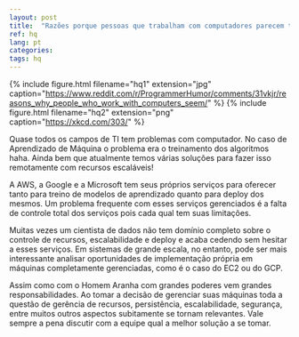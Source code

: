 ```yaml
---
layout: post
title:  "Razões porque pessoas que trabalham com computadores parecem ter muito tempo livre"
ref: hq
lang: pt
categories: 
tags: hq
---
```

{% include figure.html filename="hq1" extension="jpg" caption="https://www.reddit.com/r/ProgrammerHumor/comments/31vkjr/reasons_why_people_who_work_with_computers_seem/" %}
{% include figure.html filename="hq2" extension="png" caption="https://xkcd.com/303/" %}


Quase todos os campos de TI tem problemas com computador. No caso de Aprendizado de Máquina o problema era o treinamento dos algoritmos haha. Ainda bem que atualmente temos várias soluções para fazer isso remotamente com recursos escaláveis!

A AWS, a Google e a Microsoft tem seus próprios serviços para oferecer tanto para treino de modelos de aprendizado quanto para deploy dos mesmos. Um problema frequente com esses serviços gerenciados é a falta de controle total dos serviços pois cada qual tem suas limitações.

Muitas vezes um cientista de dados não tem domínio completo sobre o controle de recursos, escalabilidade e deploy e acaba cedendo sem hesitar a esses serviços. Em sistemas de grande escala, no entanto, pode ser mais interessante analisar oportunidades de implementação própria em máquinas completamente gerenciadas, como é o caso do EC2 ou do GCP.

Assim como com o Homem Aranha com grandes poderes vem grandes responsabilidades. Ao tomar a decisão de gerenciar suas máquinas toda a questão de gerência de recursos, persistência, escalabilidade, segurança, entre muitos outros aspectos subitamente se tornam relevantes. Vale sempre a pena discutir com a equipe qual a melhor solução a se tomar.

